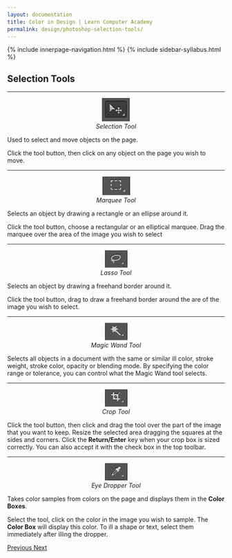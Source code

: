 ```yaml
---
layout: documentation
title: Color in Design | Learn Computer Academy
permalink: design/photoshop-selection-tools/
---
```

<div class="loader">
{% include innerpage-navigation.html %}
{% include sidebar-syllabus.html %}
 <div class="page-content">
  <div class="content-wrapper">
   <div class="row">
    <div class="col-md-9 content">
     <!-- Your content goes started here -->
     <div class="doc-content">
      <h2>Selection Tools</h2>
      <hr>
      <div class="row">
       <div class="col-md-2">
        <div class="img-block" style="text-align: center;">
         <img src="{{ site.baseurl }}/../assets/img/move-tool.png" alt="Move Tool" class="img-fluid">
         <span style="display: block;">
          <i>Selection Tool</i>
         </span>
        </div>
       </div>
       <div class="col-md-10">
        <div class="text-block">
         <p>Used to select and move objects on the page.</p>
         <p>Click the tool button, then click on any object on the page you wish to move.</p>
        </div>
       </div>
      </div>
      <hr>
      <div class="row">
       <div class="col-md-2">
        <div class="img-block" style="text-align: center;">
         <img src="{{ site.baseurl }}/../assets/img/marquee-s-tool.png" alt="Marquee Tool" class="img-fluid">
         <span style="display: block;">
          <i>Marquee Tool</i>
         </span>
        </div>
       </div>
       <div class="col-md-10">
        <div class="text-block">
         <p>Selects an object by drawing a rectangle or an ellipse around it.</p>
         <p>Click the tool button, choose a rectangular or an elliptical marquee. Drag the marquee over the area of the image you wish to select</p>
        </div>
       </div>
      </div>
      <hr>
      <div class="row">
       <div class="col-md-2">
        <div class="img-block" style="text-align: center;">
         <img src="{{ site.baseurl }}/../assets/img/lasso-tool.png" alt="Lasso Tool" class="img-fluid">
         <span style="display: block;">
          <i>Lasso Tool</i>
         </span>
        </div>
       </div>
       <div class="col-md-10">
        <div class="text-block">
         <p>Selects an object by drawing a freehand border around it.</p>
         <p>Click the tool button, drag to draw a freehand border around the are of the image you wish to select.</p>
        </div>
       </div>
      </div>
      <hr>
      <div class="row">
       <div class="col-md-2">
        <div class="img-block" style="text-align: center;">
         <img src="{{ site.baseurl }}/../assets/img/magicwand-tool.png" alt="Magic Wand Tool" class="img-fluid">
         <span style="display: block;">
          <i>Magic Wand Tool</i>
         </span>
        </div>
       </div>
       <div class="col-md-10">
        <div class="text-block">
         <p>Selects all objects in a document with the same or similar ill color, stroke weight, stroke color, opacity or blending mode. By specifying the color range or tolerance, you can control what the Magic Wand tool selects.</p>
        </div>
       </div>
      </div>
      <hr>
      <div class="row">
       <div class="col-md-2">
        <div class="img-block" style="text-align: center;">
         <img src="{{ site.baseurl }}/../assets/img/crop-tool.png" alt="Crop Tool" class="img-fluid">
         <span style="display: block;">
          <i>Crop Tool</i>
         </span>
        </div>
       </div>
       <div class="col-md-10">
        <div class="text-block">
         <p>Click the tool button, then click and drag the tool over the part of the image that you want to keep. Resize the selected area dragging the squares at the sides and corners. Click the <b>Return/Enter</b> key when your crop box is sized correctly. You can also accept it with the check box in the top toolbar. </p>
        </div>
       </div>
      </div>
      <hr>
      <div class="row">
       <div class="col-md-2">
        <div class="img-block" style="text-align: center;">
         <img src="{{ site.baseurl }}/../assets/img/eye-dropper.png" alt="Eye Dropper Tool" class="img-fluid">
         <span style="display: block;">
          <i>Eye Dropper Tool</i>
         </span>
        </div>
       </div>
       <div class="col-md-10">
        <div class="text-block">
         <p>Takes color samples from colors on the page and displays them in the <b>Color Boxes</b>. </p>
         <p>Select the tool, click on the color in the image you wish to sample. The <b>Color Box</b> will display this color. To ill a shape or text, select them immediately after illing the dropper. </p>
        </div>
       </div>
      </div>
     </div>
     <!-- /.Your content goes ends here -->
     <div class="footer-btn d-flex justify-content-between">
      <a href="photoshop-toolbar" class="btn">
       <i class="fas fa-arrow-circle-left"></i>Previous </a>
      <a href="photoshop-alteration-tools" class="btn">Next <i class="fas fa-arrow-circle-right"></i>
      </a>
     </div>
     <!-- /.End of footer button -->
    </div>
    <!-- Right Sidebar Start--> <?php include '../../includes/right-sidebar-innerpage.php'; ?>
    <!-- Right-Sidebar End -->
   </div>
  </div>
